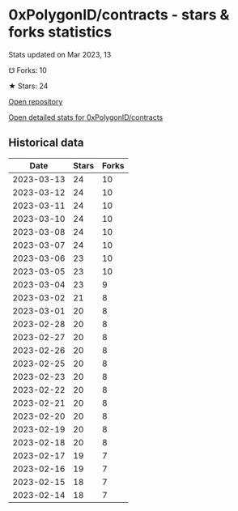 # 0xPolygonID/contracts - stars & forks statistics

Stats updated on Mar 2023, 13

☋ Forks: 10

★ Stars: 24

[Open repository](https://github.com/0xPolygonID/contracts)

[Open detailed stats for 0xPolygonID/contracts](https://reviewgithub.com/rep/0xPolygonID/contracts)

## Historical data
| Date | Stars | Forks |
|------|-------|-------|
| 2023-03-13 | 24 | 10 | 
| 2023-03-12 | 24 | 10 | 
| 2023-03-11 | 24 | 10 | 
| 2023-03-10 | 24 | 10 | 
| 2023-03-08 | 24 | 10 | 
| 2023-03-07 | 24 | 10 | 
| 2023-03-06 | 23 | 10 | 
| 2023-03-05 | 23 | 10 | 
| 2023-03-04 | 23 | 9 | 
| 2023-03-02 | 21 | 8 | 
| 2023-03-01 | 20 | 8 | 
| 2023-02-28 | 20 | 8 | 
| 2023-02-27 | 20 | 8 | 
| 2023-02-26 | 20 | 8 | 
| 2023-02-25 | 20 | 8 | 
| 2023-02-23 | 20 | 8 | 
| 2023-02-22 | 20 | 8 | 
| 2023-02-21 | 20 | 8 | 
| 2023-02-20 | 20 | 8 | 
| 2023-02-19 | 20 | 8 | 
| 2023-02-18 | 20 | 8 | 
| 2023-02-17 | 19 | 7 | 
| 2023-02-16 | 19 | 7 | 
| 2023-02-15 | 18 | 7 | 
| 2023-02-14 | 18 | 7 | 

